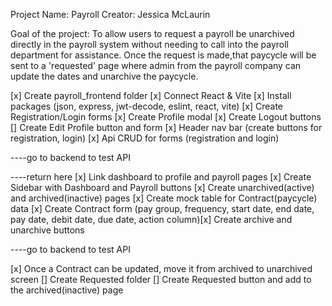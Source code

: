 Project Name: Payroll
Creator: Jessica McLaurin

Goal of the project: To allow users to request a payroll be unarchived directly in the payroll system without needing to call into the payroll department for assistance. Once the request is made,that paycycle will be sent to a 'requested' page where admin from the payroll company can update the dates and unarchive the paycycle.

[x] Create payroll_frontend folder
[x] Connect React & Vite
[x] Install packages (json, express, jwt-decode, eslint, react, vite)
[x] Create Registration/Login forms
[x] Create Profile modal
[x] Create Logout buttons
[] Create Edit Profile button and form
[x] Header nav bar (create buttons for registration, login)
[x] Api CRUD for forms (registration and login)

----go to backend to test API

----return here
[x] Link dashboard to profile and payroll pages
[x] Create Sidebar with Dashboard and Payroll buttons
[x] Create unarchived(active) and archived(inactive) pages
[x] Create mock table for Contract(paycycle) data
[x] Create Contract form (pay group, frequency, start date, end date, pay date, debit date, due date, action column)[x] Create archive and unarchive buttons

----go to backend to test API

[x] Once a Contract can be updated, move it from archived to unarchived screen
[] Create Requested folder
[] Create Requested button and add to the archived(inactive) page
